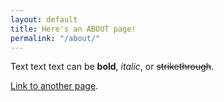 ```yaml
---
layout: default
title: Here's an ABOUT page!
permalink: "/about/"
---
```


Text text text can be **bold**, _italic_, or ~~strikethrough~~.

[Link to another page](another-page).